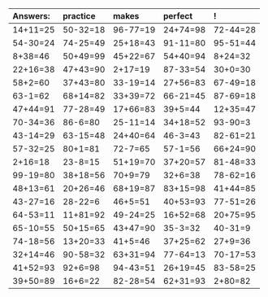 | Answers: | practice | makes | perfect | ! |
| :--- | :--- | :--- | :--- | :--- |
| 14+11=25 | 50-32=18 | 96-77=19 | 24+74=98 | 72-44=28 | 
| 54-30=24 | 74-25=49 | 25+18=43 | 91-11=80 | 95-51=44 | 
| 8+38=46 | 50+49=99 | 45+22=67 | 54+40=94 | 8+24=32 | 
| 22+16=38 | 47+43=90 | 2+17=19 | 87-33=54 | 30+0=30 | 
| 58+2=60 | 37+43=80 | 33-19=14 | 27+56=83 | 67-49=18 | 
| 63-1=62 | 68+14=82 | 33+39=72 | 66-21=45 | 87-69=18 | 
| 47+44=91 | 77-28=49 | 17+66=83 | 39+5=44 | 12+35=47 | 
| 70-34=36 | 86-6=80 | 25-11=14 | 34+18=52 | 93-90=3 | 
| 43-14=29 | 63-15=48 | 24+40=64 | 46-3=43 | 82-61=21 | 
| 57-32=25 | 80+1=81 | 72-7=65 | 57-1=56 | 66+24=90 | 
| 2+16=18 | 23-8=15 | 51+19=70 | 37+20=57 | 81-48=33 | 
| 99-19=80 | 38+18=56 | 70+9=79 | 32+6=38 | 78-62=16 | 
| 48+13=61 | 20+26=46 | 68+19=87 | 83+15=98 | 41+44=85 | 
| 43-27=16 | 28-22=6 | 46+5=51 | 40+53=93 | 77-51=26 | 
| 64-53=11 | 11+81=92 | 49-24=25 | 16+52=68 | 20+75=95 | 
| 65-10=55 | 50+15=65 | 43+47=90 | 35-3=32 | 40-31=9 | 
| 74-18=56 | 13+20=33 | 41+5=46 | 37+25=62 | 27+9=36 | 
| 32+14=46 | 90-58=32 | 63+31=94 | 77-64=13 | 70-17=53 | 
| 41+52=93 | 92+6=98 | 94-43=51 | 26+19=45 | 83-58=25 | 
| 39+50=89 | 16+6=22 | 82-28=54 | 62+31=93 | 2+80=82 | 
